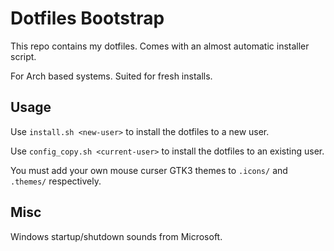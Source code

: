 # Dotfiles Bootstrap

This repo contains my dotfiles. Comes with an almost automatic installer script.

For Arch based systems. Suited for fresh installs.

## Usage
Use `install.sh <new-user>` to install the dotfiles to a new user.

Use `config_copy.sh <current-user>` to install the dotfiles to an existing user.

You must add your own mouse curser GTK3 themes to `.icons/` and `.themes/` respectively.

## Misc
Windows startup/shutdown sounds from Microsoft. 
